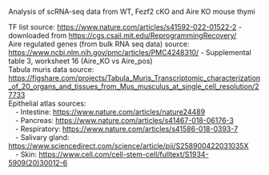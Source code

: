 Analysis of scRNA-seq data from WT, Fezf2 cKO and Aire KO mouse thymi

TF list source: https://www.nature.com/articles/s41592-022-01522-2 - downloaded from https://cgs.csail.mit.edu/ReprogrammingRecovery/ <br>
Aire regulated genes (from bulk RNA seq data) source: https://www.ncbi.nlm.nih.gov/pmc/articles/PMC4248310/ - Supplemental table 3, worksheet 16 (Aire_KO vs Aire_pos) <br>
Tabula muris data source: https://figshare.com/projects/Tabula_Muris_Transcriptomic_characterization_of_20_organs_and_tissues_from_Mus_musculus_at_single_cell_resolution/27733 <br>
Epithelial atlas sources: <br>
&emsp;- Intestine: https://www.nature.com/articles/nature24489 <br>
&emsp;- Pancreas: https://www.nature.com/articles/s41467-018-06176-3 <br>
&emsp;- Respiratory: https://www.nature.com/articles/s41586-018-0393-7 <br>
&emsp;- Salivary gland: https://www.sciencedirect.com/science/article/pii/S258900422031035X <br>
&emsp;- Skin: https://www.cell.com/cell-stem-cell/fulltext/S1934-5909(20)30012-6 <br>
